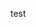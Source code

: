 <link rel="stylesheet" href="/assets/css/styles.css">
<script>
  var ajax = new XMLHttpRequest();
  ajax.open("GET", "/assets/menu.html", false);
  ajax.send();
  document.getElementsByClassName("view").innerHTML += ajax.responseText;
</script>

test
